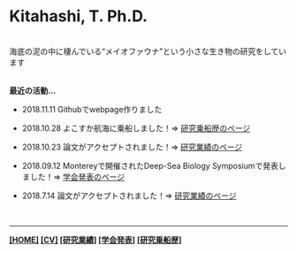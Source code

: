 # Kitahashi, T. Ph.D.
<br>
海底の泥の中に棲んでいる“メイオファウナ”という小さな生き物の研究をしています
<br>
<br>

**最近の活動…**

- 2018.11.11  Githubでwebpage作りました

- 2018.10.28  よこすか航海に乗船しました！⇒ [研究乗船歴のページ](https://tkitahashi.github.io/cruise/)

- 2018.10.23  論文がアクセプトされました！⇒ [研究業績のページ](https://tkitahashi.github.io/publication/)

- 2018.09.12  Montereyで開催されたDeep-Sea Biology Symposiumで発表しました！⇒ [学会発表のページ](https://tkitahashi.github.io/presentation/)

- 2018.7.14  論文がアクセプトされました！⇒ [研究業績のページ](https://tkitahashi.github.io/publication/)

<br>

___
**[[HOME]](https://tkitahashi.github.io/)  [[CV]](https://tkitahashi.github.io/cv/)  [[研究業績]](https://tkitahashi.github.io/publication/)  [[学会発表]](https://tkitahashi.github.io/presentation/)  [[研究乗船歴]](https://tkitahashi.github.io/cruise/)**
